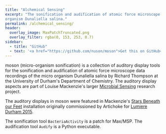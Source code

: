 ```yaml
---
title: "Alchemical Sensing"
excerpt: "The sonification and audification of atomic force microscope data recordings of the micro 
organism Dunaliella salina."
permalink: /alchemical_sensing/
header: 
  overlay_image: MaxPatchTruncated.png
  overlay_filter: rgba(0, 153, 253, 0.7)
sidebar:
  - title: "GitHub"
  - text: '<a href="https://github.com/nuson/moson">Get this on GitHub</a>'
---
```


moson (micro-organism sonification) is a collection of auditory display tools for the 
sonification and audification of atomic force microscope data recordings of the micro 
organism Dunaliella salina by Richard Thompson at the University of Durham's Department 
of Chemistry. The auditory display aspects are part of Louise Mackenzie's larger [Microbial 
Sensing](http://www.viralexperiments.co/#!viral-experiment-2/cle2) research project.

The auditory displays in moson were featured in Mackenzie's [Stars Beneath our Feet](http://www.lumiere-festival.com/programme/durham/the-stars-beneath-our-feet/) 
installation originally commissioned by Artichoke for [Lumiere Durham 2015](http://www.lumiere-festival.com/durham-2015/).

The sonification tool `BacteriaActivity` is a patch for Max/MSP. The audification tool 
`Audify` is a Python executable.
